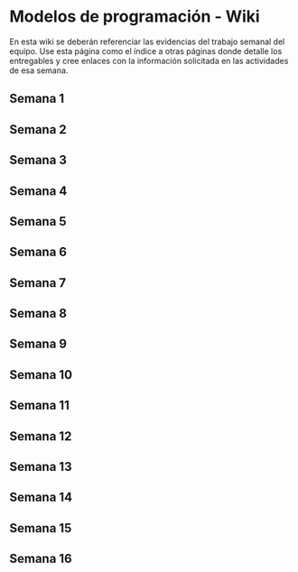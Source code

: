 # Modelos de programación - Wiki

En esta wiki se deberán referenciar las evidencias del trabajo semanal del equipo. Use esta página como el índice a otras páginas donde detalle los entregables y cree enlaces con la información solicitada en las actividades de esa semana.

## Semana 1

## Semana 2

## Semana 3

## Semana 4

## Semana 5

## Semana 6

## Semana 7

## Semana 8

## Semana 9

## Semana 10

## Semana 11

## Semana 12

## Semana 13

## Semana 14

## Semana 15

## Semana 16
